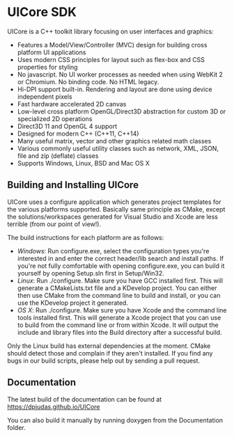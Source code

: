# UICore SDK
UICore is a C++ toolkit library focusing on user interfaces and graphics:
* Features a Model/View/Controller (MVC) design for building cross platform UI applications
* Uses modern CSS principles for layout such as flex-box and CSS properties for styling
* No javascript. No UI worker processes as needed when using WebKit 2 or Chromium. No binding code. No HTML legacy.
* Hi-DPI support built-in. Rendering and layout are done using device independent pixels
* Fast hardware accelerated 2D canvas
* Low-level cross platform OpenGL/Direct3D abstraction for custom 3D or specialized 2D operations
* Direct3D 11 and OpenGL 4 support
* Designed for modern C++ (C++11, C++14)
* Many useful matrix, vector and other graphics related math classes
* Various commonly useful utility classes such as network, XML, JSON, file and zip (deflate) classes
* Supports Windows, Linux, BSD and Mac OS X

## Building and Installing UICore
UICore uses a configure application which generates project templates for the various platforms supported. Basically same principle as CMake, except the solutions/workspaces generated for Visual Studio and Xcode are less terrible (from our point of view!).

The build instructions for each platform are as follows:
- *Windows*: Run configure.exe, select the configuration types you're interested in and enter the correct header/lib search and install paths. If you're not fully comfortable with opening configure.exe, you can build it yourself by opening Setup.sln first in Setup/Win32.
- *Linux*: Run ./configure. Make sure you have GCC installed first. This will generate a CMakeLists.txt file and a KDevelop project. You can either then use CMake from the command line to build and install, or you can use the KDevelop project it generated.
- *OS X*: Run ./configure. Make sure you have Xcode and the command line tools installed first. This will generate a Xcode project that you can use to build from the command line or from within Xcode. It will output the include and library files into the Build directory after a successful build.
 
Only the Linux build has external dependencies at the moment. CMake should detect those and complain if they aren't installed. If you find any bugs in our build scripts, please help out by sending a pull request.

## Documentation
The latest build of the documentation can be found at https://dpjudas.github.io/UICore

You can also build it manually by running doxygen from the Documentation folder.
